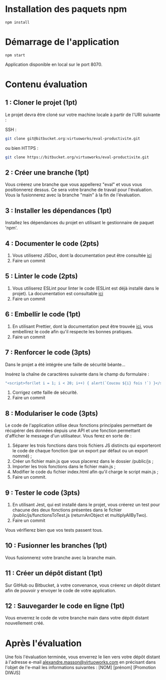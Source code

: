 # Installation des paquets npm
```
npm install
```

# Démarrage de l'application

```
npm start
```

Application disponible en local sur le port 8070.

# Contenu évaluation

## 1 : Cloner le projet (1pt)

Le projet devra être cloné sur votre machine locale à partir de l'URI suivante : 

SSH : 
```bash
git clone git@bitbucket.org:virtuoworks/eval-productivite.git
```
ou bien
HTTPS : 
```bash
git clone https://bitbucket.org/virtuoworks/eval-productivite.git
```

## 2 : Créer une branche (1pt)

Vous créerez une branche que vous appellerez "eval" et vous vous positionnerez dessus. 
Ce sera votre branche de travail pour l'évaluation. Vous la fusionnerez avec la branche "main" à la fin de l'évaluation.

## 3 : Installer les dépendances (1pt)

Installez les dépendances du projet en utilisant le gestionnaire de paquet 'npm'.

## 4 : Documenter le code (2pts)

1. Vous utiliserez JSDoc, dont la documentation peut être consultée [ici](https://jsdoc.app/about-getting-started.html)
2. Faire un commit

## 5 : Linter le code (2pts)

1. Vous utiliserez ESLint pour linter le code (ESLint est déjà installé dans le projet). La documentation est consultable [ici](https://eslint.org/docs/user-guide/getting-started)
2. Faire un commit

## 6 : Embellir le code (1pt)

1. En utilisant Prettier, dont la documentation peut être trouvée [ici](https://prettier.io/docs/en/install.html), vous embellirez le code afin qu'il respecte les bonnes pratiques.
2. Faire un commit

## 7 : Renforcer le code (3pts)

Dans le projet a été intégrée une faille de sécurité béante...

Insérez la chaîne de caractères suivante dans le champ du formulaire :
```javascript
"<script>for(let i = 1; i < 20; i++) { alert(`Coucou ${i} fois !`) }</script>"
```

1. Corrigez cette faille de sécurité.
2. Faire un commit

## 8 : Modulariser le code (3pts)

Le code de l'application utilise deux fonctions principales permettant de récupérer des données depuis une API et une fonction permettant d'afficher le message d'un utilisateur. Vous ferez en sorte de :

1. Séparer les trois fonctions dans trois fichiers JS distincts qui exporteront le code de chaque fonction (par un export par défaut ou un export nommé) ;
2. Créer un fichier main.js que vous placerez dans le dossier /public/js ;
3. Importer les trois fonctions dans le fichier main.js ;
4. Modifier le code du fichier index.html afin qu'il charge le script main.js ;
5. Faire un commit.

## 9 : Tester le code (3pts)

1. En utilisant Jest, qui est installé dans le projet, vous créerez un test pour chacune des deux fonctions présentes dans le fichier /public/js/functionsToTest.js (returnAnObject et multiplyAllByTwo).
2. Faire un commit

Vous vérifierez bien que vos tests passent tous.

## 10 : Fusionner les branches (1pt)

Vous fusionnerez votre branche avec la branche main.

## 11 : Créer un dépôt distant (1pt)

Sur GitHub ou Bitbucket, à votre convenance, vous créerez un dépôt distant afin de pouvoir y envoyer le code de votre application.

## 12 : Sauvegarder le code en ligne (1pt)

Vous enverrez le code de votre branche main dans votre dépôt distant nouvellement créé.


# Après l'évaluation

Une fois l'évaluation terminée, vous enverrez le lien vers votre dépôt distant à l'adresse e-mail alexandre.masson@virtuoworks.com en précisant dans l'objet de l'e-mail les informations suivantes : [NOM] [prénom] [Promotion DIWJS]